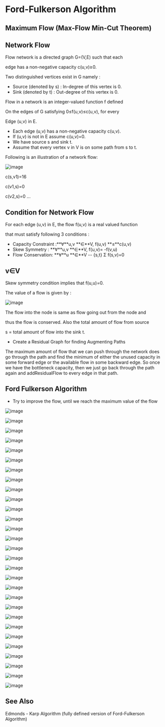 # Ford-Fulkerson Algorithm

## Maximum Flow (Max-Flow Min-Cut Theorem)

## Network Flow

Flow network is a directed graph G=(V,E) such that each

edge has a non-negative capacity c(u,v)≥0.

Two distinguished vertices exist in G namely :

- Source (denoted by s) : In-degree of this vertex is 0.
- Sink (denoted by t) : Out-degree of this vertex is 0.

Flow in a network is an integer-valued function f defined

On the edges of G satisfying 0≤f(u,v)≤c(u,v), for every

Edge (u,v) in E.

- Each edge (u,v) has a non-negative capacity c(u,v).
- If (u,v) is not in E assume c(u,v)=0.
- We have source s and sink t.
- Assume that every vertex v in V is on some path from s to t.

Following is an illustration of a network flow:

![image](../../media/Ford-Fulkerson-Algorithm-image1.jpg)

c(s,v1)=16

c(v1,s)=0

c(v2,s)=0 ...

## Condition for Network Flow

For each edge (u,v) in E, the flow f(u,v) is a real valued function

that must satisfy following 3 conditions :

- Capacity Constraint :**∀**u,v **∈**V, f(u,v) **≤**c(u,v)
- Skew Symmetry : **∀**u,v **∈**V, f(u,v)= -f(v,u)
- Flow Conservation: **∀**u **∈**V -- {s,t} Σ f(s,v)=0

## v∈V

Skew symmetry condition implies that f(u,u)=0.

The value of a flow is given by :

![image](../../media/Ford-Fulkerson-Algorithm-image2.jpg)

The flow into the node is same as flow going out from the node and

thus the flow is conserved. Also the total amount of flow from source

s = total amount of flow into the sink t.

- Create a Residual Graph for finding Augmenting Paths

The maximum amount of flow that we can push through the network does go through the path and find the minimum of either the unused capacity in some forward edge or the available flow in some backward edge. So once we have the bottleneck capacity, then we just go back through the path again and addResidualFlow to every edge in that path.

## Ford Fulkerson Algorithm

- Try to improve the flow, until we reach the maximum value of the flow

![image](../../media/Ford-Fulkerson-Algorithm-image3.jpg)

![image](../../media/Ford-Fulkerson-Algorithm-image4.jpg)

![image](../../media/Ford-Fulkerson-Algorithm-image5.jpg)

![image](../../media/Ford-Fulkerson-Algorithm-image6.jpg)

![image](../../media/Ford-Fulkerson-Algorithm-image7.jpg)

![image](../../media/Ford-Fulkerson-Algorithm-image8.jpg)

![image](../../media/Ford-Fulkerson-Algorithm-image9.jpg)

![image](../../media/Ford-Fulkerson-Algorithm-image10.jpg)

![image](../../media/Ford-Fulkerson-Algorithm-image11.jpg)

![image](../../media/Ford-Fulkerson-Algorithm-image12.jpg)

![image](../../media/Ford-Fulkerson-Algorithm-image13.jpg)

![image](../../media/Ford-Fulkerson-Algorithm-image14.jpg)

![image](../../media/Ford-Fulkerson-Algorithm-image15.jpg)

![image](../../media/Ford-Fulkerson-Algorithm-image16.jpg)

![image](../../media/Ford-Fulkerson-Algorithm-image17.jpg)

![image](../../media/Ford-Fulkerson-Algorithm-image18.jpg)

![image](../../media/Ford-Fulkerson-Algorithm-image19.jpg)

![image](../../media/Ford-Fulkerson-Algorithm-image20.jpg)

![image](../../media/Ford-Fulkerson-Algorithm-image20.jpg)

![image](../../media/Ford-Fulkerson-Algorithm-image21.jpg)

![image](../../media/Ford-Fulkerson-Algorithm-image22.jpg)

![image](../../media/Ford-Fulkerson-Algorithm-image23.jpg)

![image](../../media/Ford-Fulkerson-Algorithm-image24.jpg)

![image](../../media/Ford-Fulkerson-Algorithm-image25.jpg)

![image](../../media/Ford-Fulkerson-Algorithm-image26.jpg)

![image](../../media/Ford-Fulkerson-Algorithm-image27.jpg)

![image](../../media/Ford-Fulkerson-Algorithm-image28.jpg)

![image](../../media/Ford-Fulkerson-Algorithm-image29.jpg)

![image](../../media/Ford-Fulkerson-Algorithm-image30.jpg)

## See Also

Edmonds - Karp Algorithm (fully defined version of Ford-Fulkerson Algorithm)
